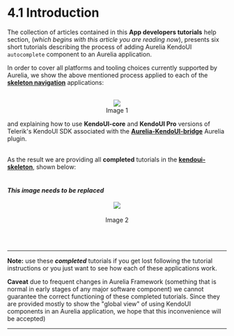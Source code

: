 # 4.1 Introduction

The collection of articles contained in this **App developers tutorials** help section, (_which begins with this article you are reading now_),  presents six short tutorials describing the process of adding Aurelia KendoUI `autocomplete` component to an Aurelia application.

In order to cover all platforms and tooling choices currently supported by Aurelia, we show the above mentioned process applied to each of the **[skeleton navigation](https://github.com/aurelia/skeleton-navigation)** applications:
<br><br>

<p align=center>
  <img src="https://cloud.githubusercontent.com/assets/2712405/21871307/560f0b86-d82f-11e6-998f-7517de2fb24f.png"></img>
 <br>
Image 1
</p>

and explaining how to use **KendoUI-core** and **KendoUI Pro** versions of Telerik's KendoUI SDK associated with the **[Aurelia-KendoUI-bridge](https://github.com/aurelia-ui-toolkits/aurelia-kendoui-bridge)** Aurelia plugin.
<br><br>

As the result we are providing all **completed** tutorials in the **[kendoui-skeleton](https://github.com/aurelia-ui-toolkits/kendoui-skeleton)**, shown below:
<br><br>

#### _This image needs to be replaced_

<p align=center>
  <img src="https://cloud.githubusercontent.com/assets/2712405/13557141/c392b166-e3b7-11e5-8459-1f1ef60afeb0.png"></img>
 <br><br>
  Image 2
</p>
<br><br>

***

**Note:** use these ___completed___ tutorials if you get lost following the tutorial instructions or you just want to see how each of these applications work. 

**Caveat** due to frequent changes in Aurelia Framework (something that is normal in early stages of any major software component) we cannot guarantee the correct functioning of these completed tutorials. Since they are provided mostly to show the "global view" of using KendoUI components in an Aurelia application, we hope that this inconvenience will be accepted)


***